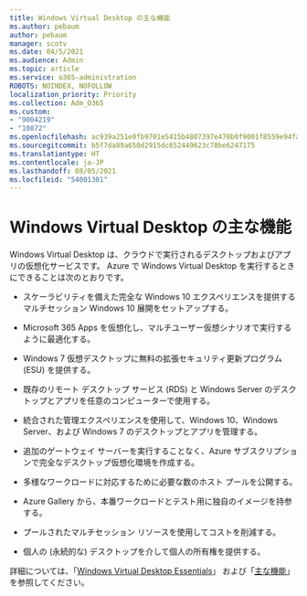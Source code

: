 ```yaml
---
title: Windows Virtual Desktop の主な機能
ms.author: pebaum
author: pebaum
manager: scotv
ms.date: 04/5/2021
ms.audience: Admin
ms.topic: article
ms.service: o365-administration
ROBOTS: NOINDEX, NOFOLLOW
localization_priority: Priority
ms.collection: Adm_O365
ms.custom:
- "9004219"
- "10872"
ms.openlocfilehash: ac939a251e0fb9701e5415b4807397e470b0f9001f8559e94fa089dcdb5697f4
ms.sourcegitcommit: b5f7da89a650d2915dc652449623c78be6247175
ms.translationtype: HT
ms.contentlocale: ja-JP
ms.lasthandoff: 08/05/2021
ms.locfileid: "54001301"
---
```

# <a name="key-capabilities-of-windows-virtual-desktop"></a>Windows Virtual Desktop の主な機能


Windows Virtual Desktop は、クラウドで実行されるデスクトップおよびアプリの仮想化サービスです。 Azure で Windows Virtual Desktop を実行するときにできることは次のとおりです。

- スケーラビリティを備えた完全な Windows 10 エクスペリエンスを提供するマルチセッション Windows 10 展開をセットアップする。

- Microsoft 365 Apps を仮想化し、マルチユーザー仮想シナリオで実行するように最適化する。

- Windows 7 仮想デスクトップに無料の拡張セキュリティ更新プログラム (ESU) を提供する。

- 既存のリモート デスクトップ サービス (RDS) と Windows Server のデスクトップとアプリを任意のコンピューターで使用する。

- 統合された管理エクスペリエンスを使用して、Windows 10、Windows Server、および Windows 7 のデスクトップとアプリを管理する。 

- 追加のゲートウェイ サーバーを実行することなく、Azure サブスクリプションで完全なデスクトップ仮想化環境を作成する。

- 多様なワークロードに対応するために必要な数のホスト プールを公開する。

- Azure Gallery から、本番ワークロードとテスト用に独自のイメージを持参する。 

- プールされたマルチセッション リソースを使用してコストを削減する。 

- 個人の (永続的な) デスクトップを介して個人の所有権を提供する。

詳細については、「[Windows Virtual Desktop Essentials](https://go.microsoft.com/fwlink/?linkid=2127033)」 および「[主な機能](https://docs.microsoft.com/azure/virtual-desktop/overview#key-capabilities)」を参照してください。